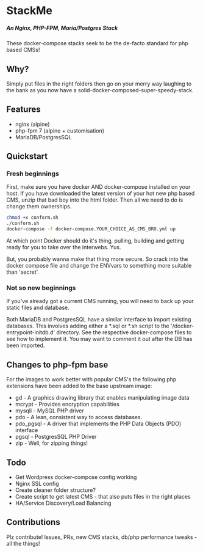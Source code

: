 # StackMe

##### An Nginx, PHP-FPM, Maria/Postgres Stack

These docker-compose stacks seek to be the de-facto standard for php based CMSs!

## Why?
Simply put files in the right folders then go on your merry way laughing to the
bank as you now have a solid-docker-composed-super-speedy-stack.

## Features

* nginx (alpine)
* php-fpm 7 (alpine + customisation)
* MariaDB/PostgresSQL

## Quickstart
### Fresh beginnings

First, make sure you have docker AND docker-compose installed on your host.
If you have downloaded the latest version of your hot new php based CMS, 
unzip that bad boy into the html folder. Then all we need to do is change them
ownerships.

```sh
chmod +x conform.sh
./conform.sh
docker-compose -f docker-compose.YOUR_CHOICE_AS_CMS_BRO.yml up
```

At which point Docker should do it's thing, pulling, building and getting ready
for you to take over the interwebs. Yus.

But, you probably wanna make that thing more secure. So crack into the docker
compose file and change the ENVvars to something more suitable than 'secret'.

### Not so new beginnings

If you've already got a current CMS running, you will need to back up your 
static files and database.

Both MariaDB and PostgresSQL have a similar interface to import existing
databases. This involves adding either a *.sql or *.sh script to the 
'/docker-entrypoint-initdb.d' directory. See the respective docker-compose files
to see how to implement it. You may want to comment it out after the DB has been
imported.

## Changes to php-fpm base
For the images to work better with popular CMS's the following php extensions 
have been added to the base upstream image:

* gd - A graphics drawing library that enables manipulating image data
* mcrypt - Provides encryption capabilities
* mysqli - MySQL PHP driver
* pdo - A lean, consistent way to access databases.
* pdo_pgsql - A driver that implements the PHP Data Objects (PDO) interface
* pgsql - PostgresSQL PHP Driver
* zip - Well, for zipping things!

## Todo

* Get Wordpress docker-compose config working
* Nginx SSL config
* Create cleaner folder structure?
* Create script to get latest CMS - that also puts files in the right places
* HA/Service Discovery/Load Balancing

## Contributions
Plz contribute! Issues, PRs, new CMS stacks, db/php performance tweaks - 
all the things!
